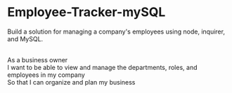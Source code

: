 # Employee-Tracker-mySQL
Build a solution for managing a company's employees using node, inquirer, and MySQL.
<br><br>

As a business owner<br>
I want to be able to view and manage the departments, roles, and employees in my company<br>
So that I can organize and plan my business
<br><br>


